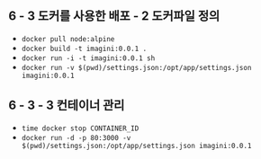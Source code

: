 ## 6 - 3 도커를 사용한 배포 - 2 도커파일 정의

- `docker pull node:alpine`
- `docker build -t imagini:0.0.1 .`
- `docker run -i -t imagini:0.0.1 sh`
- `docker run -v $(pwd)/settings.json:/opt/app/settings.json imagini:0.0.1`

## 6 - 3 - 3 컨테이너 관리
- `time docker stop CONTAINER_ID`
- `docker run -d -p 80:3000 -v $(pwd)/settings.json:/opt/app/settings.json imagini:0.0.1`